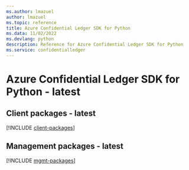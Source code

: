 ```yaml
---
ms.author: lmazuel
author: lmazuel
ms.topic: reference
title: Azure Confidential Ledger SDK for Python
ms.data: 11/02/2022
ms.devlang: python
description: Reference for Azure Confidential Ledger SDK for Python
ms.service: confidentialledger
---
```

# Azure Confidential Ledger SDK for Python - latest

## Client packages - latest
[!INCLUDE [client-packages](confidential-ledger-client-index.md)]
## Management packages - latest
[!INCLUDE [mgmt-packages](confidential-ledger-mgmt-index.md)]